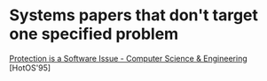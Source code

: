 # Systems papers that don't target one specified problem

[Protection is a Software Issue - Computer Science & Engineering](https://homes.cs.washington.edu/~bershad/Papers/hotos95.ps) [HotOS'95]

